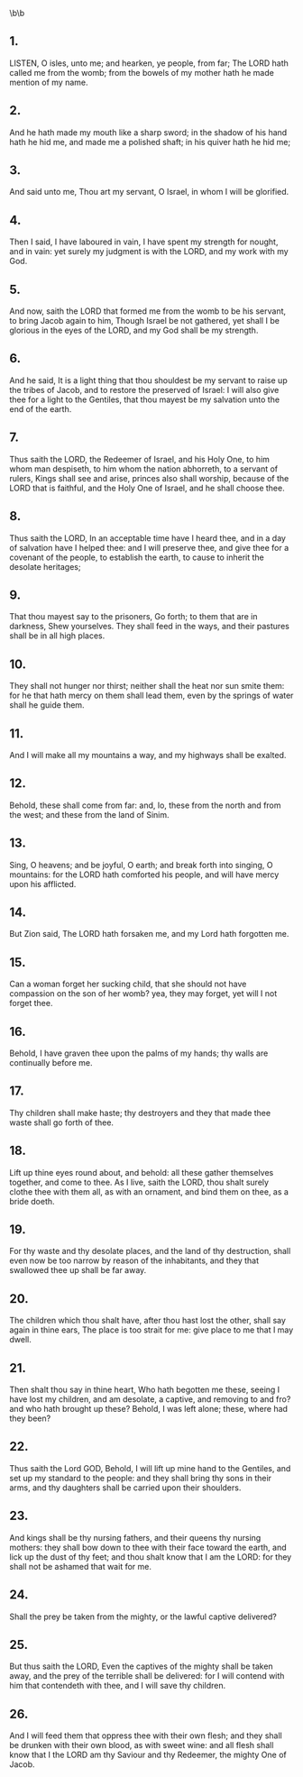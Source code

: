 \b\b
## 1.
LISTEN, O isles, unto me; and hearken, ye people, from far; The LORD hath called me from the womb; from the bowels of my mother hath he made mention of my name.
## 2.
And he hath made my mouth like a sharp sword; in the shadow of his hand hath he hid me, and made me a polished shaft; in his quiver hath he hid me;
## 3.
And said unto me, Thou art my servant, O Israel, in whom I will be glorified.
## 4.
Then I said, I have laboured in vain, I have spent my strength for nought, and in vain: yet surely my judgment is with the LORD, and my work with my God.
## 5.
And now, saith the LORD that formed me from the womb to be his servant, to bring Jacob again to him, Though Israel be not gathered, yet shall I be glorious in the eyes of the LORD, and my God shall be my strength.
## 6.
And he said, It is a light thing that thou shouldest be my servant to raise up the tribes of Jacob, and to restore the preserved of Israel: I will also give thee for a light to the Gentiles, that thou mayest be my salvation unto the end of the earth.
## 7.
Thus saith the LORD, the Redeemer of Israel, and his Holy One, to him whom man despiseth, to him whom the nation abhorreth, to a servant of rulers, Kings shall see and arise, princes also shall worship, because of the LORD that is faithful, and the Holy One of Israel, and he shall choose thee.
## 8.
Thus saith the LORD, In an acceptable time have I heard thee, and in a day of salvation have I helped thee: and I will preserve thee, and give thee for a covenant of the people, to establish the earth, to cause to inherit the desolate heritages;
## 9.
That thou mayest say to the prisoners, Go forth; to them that are in darkness, Shew yourselves.  They shall feed in the ways, and their pastures shall be in all high places.
## 10.
They shall not hunger nor thirst; neither shall the heat nor sun smite them: for he that hath mercy on them shall lead them, even by the springs of water shall he guide them.
## 11.
And I will make all my mountains a way, and my highways shall be exalted.
## 12.
Behold, these shall come from far: and, lo, these from the north and from the west; and these from the land of Sinim.
## 13.
Sing, O heavens; and be joyful, O earth; and break forth into singing, O mountains: for the LORD hath comforted his people, and will have mercy upon his afflicted.
## 14.
But Zion said, The LORD hath forsaken me, and my Lord hath forgotten me.
## 15.
Can a woman forget her sucking child, that she should not have compassion on the son of her womb?  yea, they may forget, yet will I not forget thee.
## 16.
Behold, I have graven thee upon the palms of my hands; thy walls are continually before me.
## 17.
Thy children shall make haste; thy destroyers and they that made thee waste shall go forth of thee.
## 18.
Lift up thine eyes round about, and behold: all these gather themselves together, and come to thee.  As I live, saith the LORD, thou shalt surely clothe thee with them all, as with an ornament, and bind them on thee, as a bride doeth.
## 19.
For thy waste and thy desolate places, and the land of thy destruction, shall even now be too narrow by reason of the inhabitants, and they that swallowed thee up shall be far away.
## 20.
The children which thou shalt have, after thou hast lost the other, shall say again in thine ears, The place is too strait for me: give place to me that I may dwell.
## 21.
Then shalt thou say in thine heart, Who hath begotten me these, seeing I have lost my children, and am desolate, a captive, and removing to and fro?  and who hath brought up these?  Behold, I was left alone; these, where had they been?
## 22.
Thus saith the Lord GOD, Behold, I will lift up mine hand to the Gentiles, and set up my standard to the people: and they shall bring thy sons in their arms, and thy daughters shall be carried upon their shoulders.
## 23.
And kings shall be thy nursing fathers, and their queens thy nursing mothers: they shall bow down to thee with their face toward the earth, and lick up the dust of thy feet; and thou shalt know that I am the LORD: for they shall not be ashamed that wait for me.
## 24.
Shall the prey be taken from the mighty, or the lawful captive delivered?
## 25.
But thus saith the LORD, Even the captives of the mighty shall be taken away, and the prey of the terrible shall be delivered: for I will contend with him that contendeth with thee, and I will save thy children.
## 26.
And I will feed them that oppress thee with their own flesh; and they shall be drunken with their own blood, as with sweet wine: and all flesh shall know that I the LORD am thy Saviour and thy Redeemer, the mighty One of Jacob.
